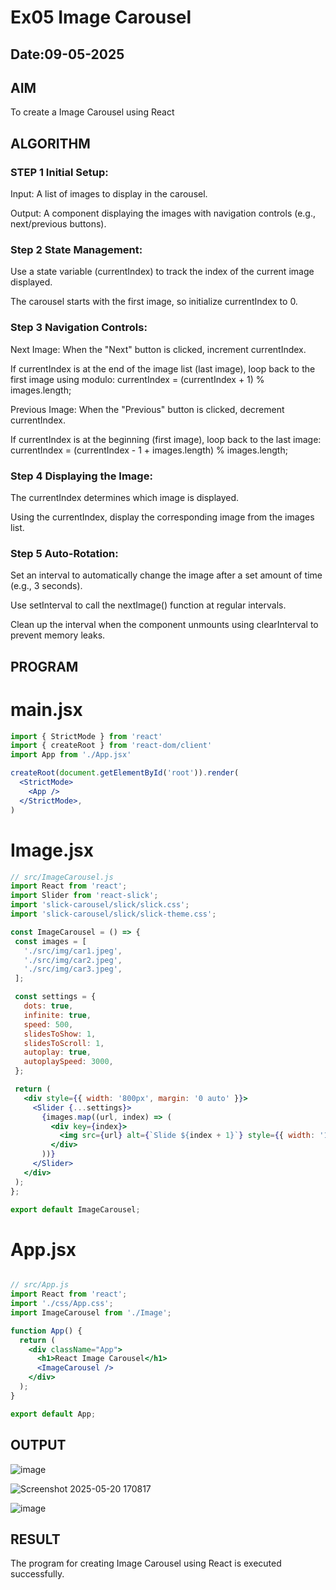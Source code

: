 # Ex05 Image Carousel
## Date:09-05-2025

## AIM
To create a Image Carousel using React 

## ALGORITHM
### STEP 1 Initial Setup:
Input: A list of images to display in the carousel.

Output: A component displaying the images with navigation controls (e.g., next/previous buttons).

### Step 2 State Management:
Use a state variable (currentIndex) to track the index of the current image displayed.

The carousel starts with the first image, so initialize currentIndex to 0.

### Step 3 Navigation Controls:
Next Image: When the "Next" button is clicked, increment currentIndex.

If currentIndex is at the end of the image list (last image), loop back to the first image using modulo:
currentIndex = (currentIndex + 1) % images.length;

Previous Image: When the "Previous" button is clicked, decrement currentIndex.

If currentIndex is at the beginning (first image), loop back to the last image:
currentIndex = (currentIndex - 1 + images.length) % images.length;

### Step 4 Displaying the Image:
The currentIndex determines which image is displayed.

Using the currentIndex, display the corresponding image from the images list.

### Step 5 Auto-Rotation:
Set an interval to automatically change the image after a set amount of time (e.g., 3 seconds).

Use setInterval to call the nextImage() function at regular intervals.

Clean up the interval when the component unmounts using clearInterval to prevent memory leaks.

## PROGRAM
# main.jsx
```jsx
import { StrictMode } from 'react'
import { createRoot } from 'react-dom/client'
import App from './App.jsx'

createRoot(document.getElementById('root')).render(
  <StrictMode>
    <App />
  </StrictMode>,
)


```
 # Image.jsx
 ```jsx
// src/ImageCarousel.js
import React from 'react';
import Slider from 'react-slick';
import 'slick-carousel/slick/slick.css'; 
import 'slick-carousel/slick/slick-theme.css';

const ImageCarousel = () => {
  const images = [
    './src/img/car1.jpeg',
    './src/img/car2.jpeg',
    './src/img/car3.jpeg',
  ];

  const settings = {
    dots: true,
    infinite: true,
    speed: 500,
    slidesToShow: 1,
    slidesToScroll: 1,
    autoplay: true,
    autoplaySpeed: 3000,
  };

  return (
    <div style={{ width: '800px', margin: '0 auto' }}>
      <Slider {...settings}>
        {images.map((url, index) => (
          <div key={index}>
            <img src={url} alt={`Slide ${index + 1}`} style={{ width: '100%', height: 'auto' }} />
          </div>
        ))}
      </Slider>
    </div>
  );
};

export default ImageCarousel;

```

# App.jsx
```jsx

// src/App.js
import React from 'react';
import './css/App.css';
import ImageCarousel from './Image';

function App() {
  return (
    <div className="App">
      <h1>React Image Carousel</h1>
      <ImageCarousel />
    </div>
  );
}

export default App;

```

## OUTPUT

![image](https://github.com/user-attachments/assets/def773f8-36db-4113-954c-987da37da1ab)


![Screenshot 2025-05-20 170817](https://github.com/user-attachments/assets/378063a5-acff-4cc5-bdb5-d2abd2612a05)



![image](https://github.com/user-attachments/assets/6000e36f-e017-4eb1-9246-597fd8a386c6)


## RESULT
The program for creating Image Carousel using React is executed successfully.
